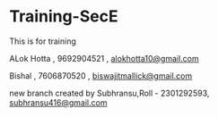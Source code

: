 # Training-SecE
This is for training

ALok Hotta , 9692904521 , alokhotta10@gmail.com

Bishal , 7606870520 , biswajitmallick@gmail.com

new branch created by Subhransu,Roll - 2301292593, subhransu416@gmail.com